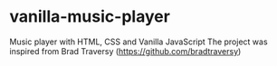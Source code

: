 # vanilla-music-player
Music player with HTML, CSS and Vanilla JavaScript
The project was inspired from Brad Traversy (https://github.com/bradtraversy)
